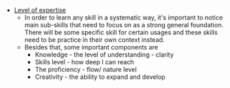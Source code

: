 - [Level of expertise](<Level of expertise.md>)
    - In order to learn any skill in a systematic way, it's important to notice main sub-skills that need to focus on as a strong general foundation. There will be some specific skill for certain usages and these skills need to be practice in their own context instead.
    - Besides that, some important components are
        - Knowledge - the level of understanding - clarity
        - Skills level - how deep I can reach 
        - The proficiency - flow/ nature level
        - Creativity - the ability to expand and develop
